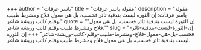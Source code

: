 +++
author = "ياسر عرفات"
title = "مقولة ياسر عرفات"
description = "مقولة ياسر عرفات: إن الثورة ليست بندقية ثائر فحسب، بل هي معول فلاح ومشرط طبيب وقلم كاتب وريشة شاعر."
quote = '''إن الثورة ليست بندقية ثائر فحسب، بل هي معول فلاح ومشرط طبيب وقلم كاتب وريشة شاعر.'''
slug = "إن-الثورة-ليست-بندقية-ثائر-فحسب-بل-هي-معول-فلاح-ومشرط-طبيب-وقلم-كاتب-وريشة-شاعر"
+++
إن الثورة ليست بندقية ثائر فحسب، بل هي معول فلاح ومشرط طبيب وقلم كاتب وريشة شاعر.
